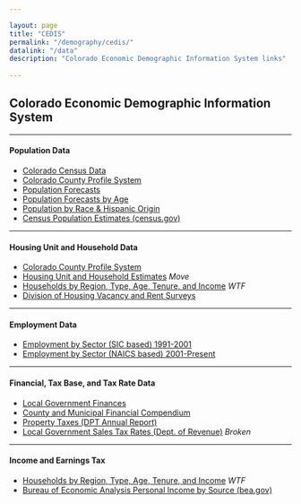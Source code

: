 ```yaml
---

layout: page
title: "CEDIS"
permalink: "/demography/cedis/"
datalink: "/data"
description: "Colorado Economic Demographic Information System links"
    
---
```


## Colorado Economic Demographic Information System

- - -

#### Population Data

- [Colorado Census Data](/census-acs/2010-census-information#census-information-2010)
- [Colorado County Profile System](/population/data/county-profile#county-demographic-profiles)
- [Population Forecasts](/population/population-totals-colorado-substate#population-totals-for-colorado-and-sub-state-regions)
- [Population Forecasts by Age](/population/age-gender-population-data#age-and-gender-population-data)
- [Population by Race & Hispanic Origin](/population/race-hispanic-origin#race-and-hispanic-origin)
- [Census Population Estimates (census.gov)](http://www.census.gov/popest/estimates.html)

- - -

#### Housing Unit and Household Data

- [Colorado County Profile System](/population/data/county-profile#county-demographic-profiles)
- [Housing Unit and Household Estimates](https://dola.colorado.gov/demog-cms/content/housing-and-households) *Move*
- [Households by Region, Type, Age, Tenure, and Income](https://dola.colorado.gov/households/income_parameters.jsf) *WTF*
- [Division of Housing Vacancy and Rent Surveys](https://www.colorado.gov/pacific/dola/vacancy-rent-surveys)

- - -

#### Employment Data

- [Employment by Sector (SIC based) 1991-2001](https://dola.colorado.gov/demog_webapps/jss_parameters.jsf)
- [Employment by Sector (NAICS based) 2001-Present](/economy-labor-force/data/jobs-by-sector#jobs-by-sector-naics)

- - -

#### Financial, Tax Base, and Tax Rate Data

- [Local Government Finances](https://dola.colorado.gov/lgis/lg_finances.jsf)
- [County and Municipal Financial Compendium](https://www.colorado.gov/pacific/dola/county-municipal-financial-compendium)
- [Property Taxes (DPT Annual Report)](https://www.colorado.gov/pacific/dola/annual-reports)
- [Local Government Sales Tax Rates (Dept. of Revenue)](http://www.taxview.state.co.us/QueryTaxrates.aspx?selected=1) *Broken*

- - -

#### Income and Earnings Tax

- [Households by Region, Type, Age, Tenure, and Income](https://dola.colorado.gov/households/income_parameters.jsf) *WTF*
- [Bureau of Economic Analysis Personal Income by Source (bea.gov)](http://www.bea.gov/regional/index.htm)
